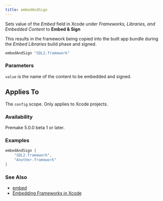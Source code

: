 ```yaml
---
title: embedAndSign
---
```


Sets value of the *Embed* field in Xcode under *Frameworks, Libraries, and Embedded Content* to **Embed & Sign**

This results in the framework being copied into the built app bundle during the *Embed Libraries* build phase and signed.

```lua
embedAndSign "SDL2.framework"
```

### Parameters ###

`value` is the name of the content to be embedded and signed.

## Applies To ###

The `config` scope. Only applies to Xcode projects.

### Availability ###

Premake 5.0.0 beta 1 or later.

### Examples ###

```lua
embedAndSign {
	"SDL2.framework",
	"Another.framework"
}
```

### See Also ###

* [embed](embed.md)
* [Embedding Frameworks in Xcode](Embedding-Frameworks-in-Xcode.md)
